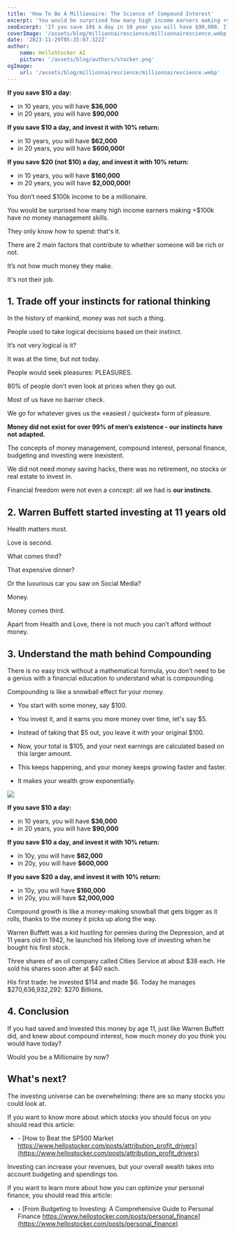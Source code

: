 ```yaml
---
title: 'How To Be A Millionaire: The Science of Compound Interest'
excerpt: 'You would be surprised how many high income earners making +$100k have no money management skills. They only know how to spend: that is it. There are 2 main factors that contribute to whether someone will be rich or not. It is not how much money they make. It is not their job. If you save $10 a day in 10 year you will have $90,000. If you invest $10 a day in the stock market in 10 years you will have $2,000,000! Warren Buffett was hustling for pennies and at 11 years he launched his love of markets and investing when he bought his first stock! Today he manages $270,450,230,038...'
seoExcerpt: 'If you save 10$ a day in 10 year you will have $90,000. If you invest $10 a day in 10 years you will have $2,000,000! Warren Buffett was hustling for pennies and at 11 years he launched his love of investing when he bought his first stock'
coverImage: '/assets/blog/millionnairescience/millionnairescience.webp'
date: '2023-11-29T05:35:07.322Z'
author:
    name: HelloStocker AI
    picture: '/assets/blog/authors/stocker.png'
ogImage:
    url: '/assets/blog/millionnairescience/millionnairescience.webp'
---
```


**If you save $10 a day:**
- in 10 years, you will have **$36,000**
- in 20 years, you will have **$90,000**

**If you save $10 a day, and invest it with 10% return:**
- in 10 years, you will have **$62,000**
- in 20 years, you will have **$600,000!**

**If you save $20 (not $10) a day, and invest it with 10% return:**
- in 10 years, you will have **$160,000**
- in 20 years, you will have **$2,000,000!**

You don’t need $100k income to be a millionaire.

You would be surprised how many high income earners making +$100k have no money management skills.

They only know how to spend: that's it.

There are 2 main factors that contribute to whether someone will be rich or not.

It’s not how much money they make.

It's not their job.


## 1. Trade off your instincts for rational thinking

In the history of mankind, money was not such a thing. 

People used to take logical decisions based on their instinct.

It’s not very logical is it? 

It was at the time, but not today.

People would seek pleasures: PLEASURES.

80% of people don’t even look at prices when they go out.

Most of us have no barrier check.

We go for whatever gives us the «easiest / quickest» form of pleasure.

**Money did not exist for over 99% of men’s existence - our instincts have not adapted.**

The concepts of money management, compound interest, personal finance, budgeting and investing were inexistent. 

We did not need money saving hacks, there was no retirement, no stocks or real estate to invest in.

Financial freedom were not even a concept: all we had is **our instincts**.


## 2. Warren Buffett started investing at 11 years old

Health matters most.

Love is second.

What comes third? 

That expensive dinner? 

Or the luxurious car you saw on Social Media?

Money. 

Money comes third.

Apart from Health and Love, there is not much you can’t afford without money.


## 3. Understand the math behind Compounding

There is no easy trick without a mathematical formula, you don’t need to be a genius with a financial education to understand what is compounding.

Compounding is like a snowball effect for your money.

- You start with some money, say $100.

- You invest it, and it earns you more money over time, let's say $5.

- Instead of taking that $5 out, you leave it with your original $100.

- Now, your total is $105, and your next earnings are calculated based on this larger amount.

- This keeps happening, and your money keeps growing faster and faster.

- It makes your wealth grow exponentially.

![](/assets/blog/millionnairescience/snowball.png)

**If you save $10 a day:**
- in 10 years, you will have **$36,000**
- in 20 years, you will have **$90,000**

**If you save $10 a day, and invest it with 10% return:**
- in 10y, you will have **$62,000**
- in 20y, you will have **$600,000**

**If you save $20 a day, and invest it with 10% return:**
- in 10y, you will have **$160,000**
- in 20y, you will have **$2,000,000**

Compound growth is like a money-making snowball that gets bigger as it rolls, thanks to the money it picks up along the way.

Warren Buffett was a kid hustling for pennies during the Depression, and at 11 years old in 1942, he launched his lifelong love of investing when he bought his first stock. 

Three shares of an oil company called Cities Service at about $38 each. He sold his shares soon after at $40 each.

His first trade: he invested $114 and made $6. Today he manages $270,636,932,292: $270 Billions.

## 4. Conclusion

If you had saved and invested this money by age 11, just like Warren Buffett did, and knew about compound interest, how much money do you think you would have today? 

Would you be a Millionaire by now?

## What's next?

The investing universe can be overwhelming: there are so many stocks you could look at.

If you want to know more about which stocks you should focus on you should read this article:

* \- [How to Beat the SP500 Market https://www.hellostocker.com/posts/attribution_profit_drivers](https://www.hellostocker.com/posts/attribution_profit_drivers)

Investing can increase your revenues, but your overall wealth takes into account budgeting and spendings too.

If you want to learn more about how you can optimize your personal finance, you should read this article:

* \- [From Budgeting to Investing: A Comprehensive Guide to Personal Finance https://www.hellostocker.com/posts/personal_finance](https://www.hellostocker.com/posts/personal_finance)